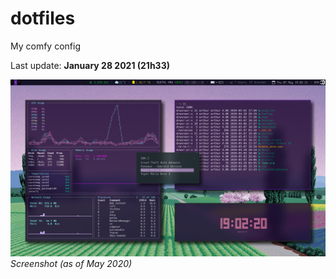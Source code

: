 # dotfiles
My comfy config

Last update: **January 28 2021 (21h33)**

![screenshot](https://github.com/arthurmassanes/dotfiles/blob/master/screenshots/sakura.png)
_Screenshot (as of May 2020)_
